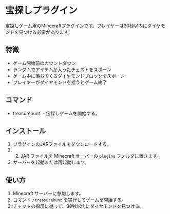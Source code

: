 # 宝探しプラグイン

宝探しゲーム用のMinecraftプラグインです。プレイヤーは30秒以内にダイヤモンドを見つける必要があります。

## 特徴

- ゲーム開始前のカウントダウン
- ランダムでアイテムが入ったチェストをスポーン
- ゲーム中に落ちてくるダイヤモンドブロックをスポーン
- プレイヤーがダイヤモンドを拾うとゲーム終了

## コマンド

- treasurehunt` - 宝探しゲームを開始する。

## インストール

1. プラグインのJARファイルをダウンロードする。
2. 2. JAR ファイルを Minecraft サーバーの `plugins` フォルダに置きます。
3. サーバーを起動または再起動します。

## 使い方

1. Minecraft サーバーに参加します。
2. コマンド `/treasurehunt` を実行してゲームを開始する。
3. チャットの指示に従って、30秒以内にダイヤモンドを見つける。
